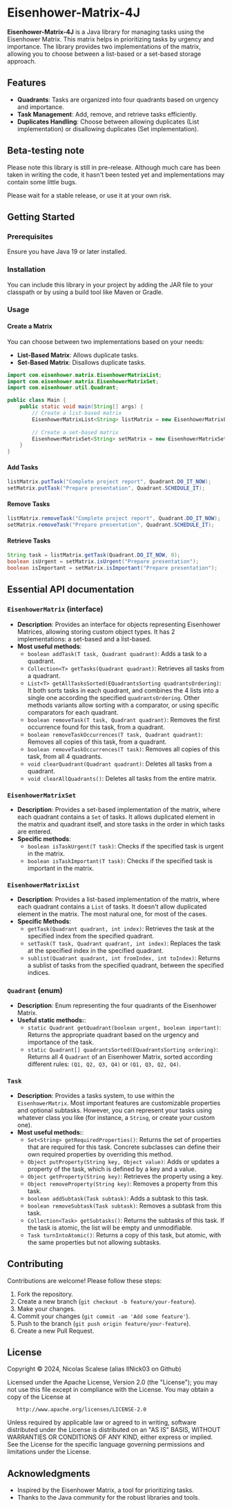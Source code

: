 # Eisenhower-Matrix-4J

**Eisenhower-Matrix-4J** is a Java library for managing tasks using the Eisenhower Matrix. This matrix helps in prioritizing tasks by urgency and importance. The library provides two implementations of the matrix, allowing you to choose between a list-based or a set-based storage approach.


## Features

- **Quadrants**: Tasks are organized into four quadrants based on urgency and importance.
- **Task Management**: Add, remove, and retrieve tasks efficiently.
- **Duplicates Handling**: Choose between allowing duplicates (List implementation) or disallowing duplicates (Set implementation).


## Beta-testing note
Please note this library is still in pre-release. Although much care has been taken in writing the code, it hasn't been tested yet and implementations may contain some little bugs.

Please wait for a stable release, or use it at your own risk.



## Getting Started

### Prerequisites

Ensure you have Java 19 or later installed.

### Installation

You can include this library in your project by adding the JAR file to your classpath or by using a build tool like Maven or Gradle.

### Usage

#### Create a Matrix

You can choose between two implementations based on your needs:

- **List-Based Matrix**: Allows duplicate tasks.
- **Set-Based Matrix**: Disallows duplicate tasks.

```java
import com.eisenhower.matrix.EisenhowerMatrixList;
import com.eisenhower.matrix.EisenhowerMatrixSet;
import com.eisenhower.util.Quadrant;

public class Main {
    public static void main(String[] args) {
        // Create a list-based matrix
        EisenhowerMatrixList<String> listMatrix = new EisenhowerMatrixList<>();
        
        // Create a set-based matrix
        EisenhowerMatrixSet<String> setMatrix = new EisenhowerMatrixSet<>();
    }
}
```

#### Add Tasks

```java
listMatrix.putTask("Complete project report", Quadrant.DO_IT_NOW);
setMatrix.putTask("Prepare presentation", Quadrant.SCHEDULE_IT);
```

#### Remove Tasks

```java
listMatrix.removeTask("Complete project report", Quadrant.DO_IT_NOW);
setMatrix.removeTask("Prepare presentation", Quadrant.SCHEDULE_IT);
```

#### Retrieve Tasks

```java
String task = listMatrix.getTask(Quadrant.DO_IT_NOW, 0);
boolean isUrgent = setMatrix.isUrgent("Prepare presentation");
boolean isImportant = setMatrix.isImportant("Prepare presentation");
```



## Essential API documentation

### `EisenhowerMatrix` (interface)
- **Description**: Provides an interface for objects representing Eisenhower Matrices, allowing storing custom object types. It has 2 implementations: a set-based and a list-based.
- **Most useful methods**:
  - `boolean addTask(T task, Quadrant quadrant)`: Adds a task to a quadrant.
  - `Collection<T> getTasks(Quadrant quadrant)`: Retrieves all tasks from a quadrant.
  - `List<T> getAllTasksSorted(EQuadrantsSorting quadrantsOrdering)`: It both sorts tasks in each quadrant, and combines the 4 lists into a single one according the specified `quadrantsOrdering`. Other methods variants allow sorting with a comparator, or using specific comparators for each quadrant.
  - `boolean removeTask(T task, Quadrant quadrant)`: Removes the first occurrence found for this task, from a quadrant.
  - `boolean removeTaskOccurrences(T task, Quadrant quadrant)`: Removes all copies of this task, from a quadrant.
  - `boolean removeTaskOccurrences(T task)`: Removes all copies of this task, from all 4 quadrants.
  - `void clearQuadrant(Quadrant quadrant)`: Deletes all tasks from a quadrant.
  - `void clearAllQuadrants()`: Deletes all tasks from the entire matrix.

### `EisenhowerMatrixSet`

- **Description**: Provides a set-based implementation of the matrix, where each quadrant contains a `Set` of tasks. It allows duplicated element in the matrix and quadrant itself, and store tasks in the order in which tasks are entered.
- **Specific methods**:
  - `boolean isTaskUrgent(T task)`: Checks if the specified task is urgent in the matrix.
  - `boolean isTaskImportant(T task)`: Checks if the specified task is important in the matrix.
 
### `EisenhowerMatrixList`
- **Description**: Provides a list-based implementation of the matrix, where each quadrant contains a `List` of tasks. It doesn't allow duplicated element in the matrix. The most natural one, for most of the cases.
- **Specific Methods**:
  - `getTask(Quadrant quadrant, int index)`: Retrieves the task at the specified index from the specified quadrant.
  - `setTask(T task, Quadrant quadrant, int index)`: Replaces the task at the specified index in the specified quadrant.
  - `sublist(Quadrant quadrant, int fromIndex, int toIndex)`: Returns a sublist of tasks from the specified quadrant, between the specified indices.

### `Quadrant` (enum)
- **Description**: Enum representing the four quadrants of the Eisenhower Matrix.
- **Useful static methods:**:
  - `static Quadrant getQuadrant(boolean urgent, boolean important)`: Returns the appropriate quadrant based on the urgency and importance of the task.
  - `static Quadrant[] quadrantsSorted(EQuadrantsSorting ordering)`: Returns all 4 `Quadrant` of an Eisenhower Matrix, sorted according different rules: `(Q1, Q2, Q3, Q4)` or `(Q1, Q3, Q2, Q4)`.

### `Task`
- **Description**: Provides a tasks system, to use within the `EisenhowerMatrix`. Most important features are customizable properties and optional subtasks. However, you can represent your tasks using whatever class you like (for instance, a `String`, or create your custom one).
- **Most useful methods:**:
  - `Set<String> getRequiredProperties()`: Returns the set of properties that are required for this task. Concrete subclasses can define their own required properties by overriding this method.
  - `Object putProperty(String key, Object value)`: Adds or updates a property of the task, which is defined by a key and a value.
  - `Object getProperty(String key)`: Retrieves the property using a key.
  - `Object removeProperty(String key)`: Removes a property from this task.
  - `boolean addSubtask(Task subtask)`: Adds a subtask to this task.
  - `boolean removeSubtask(Task subtask)`: Removes a subtask from this task.
  - `Collection<Task> getSubtasks()`: Returns the subtasks of this task. If the task is atomic, the list will be empty and unmodifiable.
  - `Task turnIntoAtomic()`: Returns a copy of this task, but atomic, with the same properties but not allowing subtasks.

## Contributing

Contributions are welcome! Please follow these steps:

1. Fork the repository.
2. Create a new branch (`git checkout -b feature/your-feature`).
3. Make your changes.
4. Commit your changes (`git commit -am 'Add some feature'`).
5. Push to the branch (`git push origin feature/your-feature`).
6. Create a new Pull Request.



## License

Copyright © 2024, Nicolas Scalese (alias IlNick03 on Github)

   Licensed under the Apache License, Version 2.0 (the "License");
   you may not use this file except in compliance with the License.
   You may obtain a copy of the License at

       http://www.apache.org/licenses/LICENSE-2.0

   Unless required by applicable law or agreed to in writing, software
   distributed under the License is distributed on an "AS IS" BASIS,
   WITHOUT WARRANTIES OR CONDITIONS OF ANY KIND, either express or implied.
   See the License for the specific language governing permissions and
   limitations under the License.



## Acknowledgments

- Inspired by the Eisenhower Matrix, a tool for prioritizing tasks.
- Thanks to the Java community for the robust libraries and tools.
